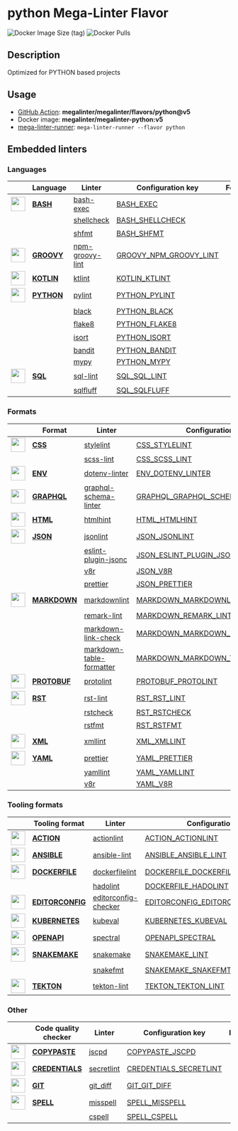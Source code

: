 # python Mega-Linter Flavor

![Docker Image Size (tag)](https://img.shields.io/docker/image-size/megalinter/megalinter-python/v5)
![Docker Pulls](https://img.shields.io/docker/pulls/megalinter/megalinter-python)

## Description

Optimized for PYTHON based projects

## Usage

- [GitHub Action](https://megalinter.github.io/installation/#github-action): **megalinter/megalinter/flavors/python@v5**
- Docker image: **megalinter/megalinter-python:v5**
- [mega-linter-runner](https://megalinter.github.io/mega-linter-runner/): `mega-linter-runner --flavor python`

## Embedded linters

### Languages

| <!-- --> | Language | Linter | Configuration key | Format/Fix |
| :---: | ----------------- | -------------- | ------------ | :-----: |
| <img src="https://github.com/megalinter/megalinter/raw/main/docs/assets/icons/bash.ico" alt="" height="32px" class="megalinter-icon"></a> <!-- linter-icon --> | [**BASH**](https://megalinter.github.io/descriptors/bash/) | [bash-exec](https://megalinter.github.io/descriptors/bash_bash_exec/)| [BASH_EXEC](https://megalinter.github.io/descriptors/bash_bash_exec/)|  |
| <!-- --> <!-- linter-icon --> |  | [shellcheck](https://megalinter.github.io/descriptors/bash_shellcheck/)| [BASH_SHELLCHECK](https://megalinter.github.io/descriptors/bash_shellcheck/)|  |
| <!-- --> <!-- linter-icon --> |  | [shfmt](https://megalinter.github.io/descriptors/bash_shfmt/)| [BASH_SHFMT](https://megalinter.github.io/descriptors/bash_shfmt/)| :heavy_check_mark: |
| <img src="https://github.com/megalinter/megalinter/raw/main/docs/assets/icons/groovy.ico" alt="" height="32px" class="megalinter-icon"></a> <!-- linter-icon --> | [**GROOVY**](https://megalinter.github.io/descriptors/groovy/) | [npm-groovy-lint](https://megalinter.github.io/descriptors/groovy_npm_groovy_lint/)| [GROOVY_NPM_GROOVY_LINT](https://megalinter.github.io/descriptors/groovy_npm_groovy_lint/)| :heavy_check_mark: |
| <img src="https://github.com/megalinter/megalinter/raw/main/docs/assets/icons/kotlin.ico" alt="" height="32px" class="megalinter-icon"></a> <!-- linter-icon --> | [**KOTLIN**](https://megalinter.github.io/descriptors/kotlin/) | [ktlint](https://megalinter.github.io/descriptors/kotlin_ktlint/)| [KOTLIN_KTLINT](https://megalinter.github.io/descriptors/kotlin_ktlint/)| :heavy_check_mark: |
| <img src="https://github.com/megalinter/megalinter/raw/main/docs/assets/icons/python.ico" alt="" height="32px" class="megalinter-icon"></a> <!-- linter-icon --> | [**PYTHON**](https://megalinter.github.io/descriptors/python/) | [pylint](https://megalinter.github.io/descriptors/python_pylint/)| [PYTHON_PYLINT](https://megalinter.github.io/descriptors/python_pylint/)|  |
| <!-- --> <!-- linter-icon --> |  | [black](https://megalinter.github.io/descriptors/python_black/)| [PYTHON_BLACK](https://megalinter.github.io/descriptors/python_black/)| :heavy_check_mark: |
| <!-- --> <!-- linter-icon --> |  | [flake8](https://megalinter.github.io/descriptors/python_flake8/)| [PYTHON_FLAKE8](https://megalinter.github.io/descriptors/python_flake8/)|  |
| <!-- --> <!-- linter-icon --> |  | [isort](https://megalinter.github.io/descriptors/python_isort/)| [PYTHON_ISORT](https://megalinter.github.io/descriptors/python_isort/)| :heavy_check_mark: |
| <!-- --> <!-- linter-icon --> |  | [bandit](https://megalinter.github.io/descriptors/python_bandit/)| [PYTHON_BANDIT](https://megalinter.github.io/descriptors/python_bandit/)|  |
| <!-- --> <!-- linter-icon --> |  | [mypy](https://megalinter.github.io/descriptors/python_mypy/)| [PYTHON_MYPY](https://megalinter.github.io/descriptors/python_mypy/)|  |
| <img src="https://github.com/megalinter/megalinter/raw/main/docs/assets/icons/sql.ico" alt="" height="32px" class="megalinter-icon"></a> <!-- linter-icon --> | [**SQL**](https://megalinter.github.io/descriptors/sql/) | [sql-lint](https://megalinter.github.io/descriptors/sql_sql_lint/)| [SQL_SQL_LINT](https://megalinter.github.io/descriptors/sql_sql_lint/)|  |
| <!-- --> <!-- linter-icon --> |  | [sqlfluff](https://megalinter.github.io/descriptors/sql_sqlfluff/)| [SQL_SQLFLUFF](https://megalinter.github.io/descriptors/sql_sqlfluff/)|  |

### Formats

| <!-- --> | Format | Linter | Configuration key | Format/Fix |
| :---: | ----------------- | -------------- | ------------ | :-----: |
| <img src="https://github.com/megalinter/megalinter/raw/main/docs/assets/icons/css.ico" alt="" height="32px" class="megalinter-icon"></a> <!-- linter-icon --> | [**CSS**](https://megalinter.github.io/descriptors/css/) | [stylelint](https://megalinter.github.io/descriptors/css_stylelint/)| [CSS_STYLELINT](https://megalinter.github.io/descriptors/css_stylelint/)| :heavy_check_mark: |
| <!-- --> <!-- linter-icon --> |  | [scss-lint](https://megalinter.github.io/descriptors/css_scss_lint/)| [CSS_SCSS_LINT](https://megalinter.github.io/descriptors/css_scss_lint/)|  |
| <img src="https://github.com/megalinter/megalinter/raw/main/docs/assets/icons/env.ico" alt="" height="32px" class="megalinter-icon"></a> <!-- linter-icon --> | [**ENV**](https://megalinter.github.io/descriptors/env/) | [dotenv-linter](https://megalinter.github.io/descriptors/env_dotenv_linter/)| [ENV_DOTENV_LINTER](https://megalinter.github.io/descriptors/env_dotenv_linter/)| :heavy_check_mark: |
| <img src="https://github.com/megalinter/megalinter/raw/main/docs/assets/icons/graphql.ico" alt="" height="32px" class="megalinter-icon"></a> <!-- linter-icon --> | [**GRAPHQL**](https://megalinter.github.io/descriptors/graphql/) | [graphql-schema-linter](https://megalinter.github.io/descriptors/graphql_graphql_schema_linter/)| [GRAPHQL_GRAPHQL_SCHEMA_LINTER](https://megalinter.github.io/descriptors/graphql_graphql_schema_linter/)|  |
| <img src="https://github.com/megalinter/megalinter/raw/main/docs/assets/icons/html.ico" alt="" height="32px" class="megalinter-icon"></a> <!-- linter-icon --> | [**HTML**](https://megalinter.github.io/descriptors/html/) | [htmlhint](https://megalinter.github.io/descriptors/html_htmlhint/)| [HTML_HTMLHINT](https://megalinter.github.io/descriptors/html_htmlhint/)|  |
| <img src="https://github.com/megalinter/megalinter/raw/main/docs/assets/icons/json.ico" alt="" height="32px" class="megalinter-icon"></a> <!-- linter-icon --> | [**JSON**](https://megalinter.github.io/descriptors/json/) | [jsonlint](https://megalinter.github.io/descriptors/json_jsonlint/)| [JSON_JSONLINT](https://megalinter.github.io/descriptors/json_jsonlint/)|  |
| <!-- --> <!-- linter-icon --> |  | [eslint-plugin-jsonc](https://megalinter.github.io/descriptors/json_eslint_plugin_jsonc/)| [JSON_ESLINT_PLUGIN_JSONC](https://megalinter.github.io/descriptors/json_eslint_plugin_jsonc/)| :heavy_check_mark: |
| <!-- --> <!-- linter-icon --> |  | [v8r](https://megalinter.github.io/descriptors/json_v8r/)| [JSON_V8R](https://megalinter.github.io/descriptors/json_v8r/)|  |
| <!-- --> <!-- linter-icon --> |  | [prettier](https://megalinter.github.io/descriptors/json_prettier/)| [JSON_PRETTIER](https://megalinter.github.io/descriptors/json_prettier/)| :heavy_check_mark: |
| <img src="https://github.com/megalinter/megalinter/raw/main/docs/assets/icons/markdown.ico" alt="" height="32px" class="megalinter-icon"></a> <!-- linter-icon --> | [**MARKDOWN**](https://megalinter.github.io/descriptors/markdown/) | [markdownlint](https://megalinter.github.io/descriptors/markdown_markdownlint/)| [MARKDOWN_MARKDOWNLINT](https://megalinter.github.io/descriptors/markdown_markdownlint/)| :heavy_check_mark: |
| <!-- --> <!-- linter-icon --> |  | [remark-lint](https://megalinter.github.io/descriptors/markdown_remark_lint/)| [MARKDOWN_REMARK_LINT](https://megalinter.github.io/descriptors/markdown_remark_lint/)| :heavy_check_mark: |
| <!-- --> <!-- linter-icon --> |  | [markdown-link-check](https://megalinter.github.io/descriptors/markdown_markdown_link_check/)| [MARKDOWN_MARKDOWN_LINK_CHECK](https://megalinter.github.io/descriptors/markdown_markdown_link_check/)|  |
| <!-- --> <!-- linter-icon --> |  | [markdown-table-formatter](https://megalinter.github.io/descriptors/markdown_markdown_table_formatter/)| [MARKDOWN_MARKDOWN_TABLE_FORMATTER](https://megalinter.github.io/descriptors/markdown_markdown_table_formatter/)| :heavy_check_mark: |
| <img src="https://github.com/megalinter/megalinter/raw/main/docs/assets/icons/protobuf.ico" alt="" height="32px" class="megalinter-icon"></a> <!-- linter-icon --> | [**PROTOBUF**](https://megalinter.github.io/descriptors/protobuf/) | [protolint](https://megalinter.github.io/descriptors/protobuf_protolint/)| [PROTOBUF_PROTOLINT](https://megalinter.github.io/descriptors/protobuf_protolint/)| :heavy_check_mark: |
| <img src="https://github.com/megalinter/megalinter/raw/main/docs/assets/icons/rst.ico" alt="" height="32px" class="megalinter-icon"></a> <!-- linter-icon --> | [**RST**](https://megalinter.github.io/descriptors/rst/) | [rst-lint](https://megalinter.github.io/descriptors/rst_rst_lint/)| [RST_RST_LINT](https://megalinter.github.io/descriptors/rst_rst_lint/)|  |
| <!-- --> <!-- linter-icon --> |  | [rstcheck](https://megalinter.github.io/descriptors/rst_rstcheck/)| [RST_RSTCHECK](https://megalinter.github.io/descriptors/rst_rstcheck/)|  |
| <!-- --> <!-- linter-icon --> |  | [rstfmt](https://megalinter.github.io/descriptors/rst_rstfmt/)| [RST_RSTFMT](https://megalinter.github.io/descriptors/rst_rstfmt/)| :heavy_check_mark: |
| <img src="https://github.com/megalinter/megalinter/raw/main/docs/assets/icons/xml.ico" alt="" height="32px" class="megalinter-icon"></a> <!-- linter-icon --> | [**XML**](https://megalinter.github.io/descriptors/xml/) | [xmllint](https://megalinter.github.io/descriptors/xml_xmllint/)| [XML_XMLLINT](https://megalinter.github.io/descriptors/xml_xmllint/)|  |
| <img src="https://github.com/megalinter/megalinter/raw/main/docs/assets/icons/yaml.ico" alt="" height="32px" class="megalinter-icon"></a> <!-- linter-icon --> | [**YAML**](https://megalinter.github.io/descriptors/yaml/) | [prettier](https://megalinter.github.io/descriptors/yaml_prettier/)| [YAML_PRETTIER](https://megalinter.github.io/descriptors/yaml_prettier/)| :heavy_check_mark: |
| <!-- --> <!-- linter-icon --> |  | [yamllint](https://megalinter.github.io/descriptors/yaml_yamllint/)| [YAML_YAMLLINT](https://megalinter.github.io/descriptors/yaml_yamllint/)|  |
| <!-- --> <!-- linter-icon --> |  | [v8r](https://megalinter.github.io/descriptors/yaml_v8r/)| [YAML_V8R](https://megalinter.github.io/descriptors/yaml_v8r/)|  |

### Tooling formats

| <!-- --> | Tooling format | Linter | Configuration key | Format/Fix |
| :---: | ----------------- | -------------- | ------------ | :-----: |
| <img src="https://github.com/megalinter/megalinter/raw/main/docs/assets/icons/default.ico" alt="" height="32px" class="megalinter-icon"></a> <!-- linter-icon --> | [**ACTION**](https://megalinter.github.io/descriptors/action/) | [actionlint](https://megalinter.github.io/descriptors/action_actionlint/)| [ACTION_ACTIONLINT](https://megalinter.github.io/descriptors/action_actionlint/)|  |
| <img src="https://github.com/megalinter/megalinter/raw/main/docs/assets/icons/ansible.ico" alt="" height="32px" class="megalinter-icon"></a> <!-- linter-icon --> | [**ANSIBLE**](https://megalinter.github.io/descriptors/ansible/) | [ansible-lint](https://megalinter.github.io/descriptors/ansible_ansible_lint/)| [ANSIBLE_ANSIBLE_LINT](https://megalinter.github.io/descriptors/ansible_ansible_lint/)|  |
| <img src="https://github.com/megalinter/megalinter/raw/main/docs/assets/icons/dockerfile.ico" alt="" height="32px" class="megalinter-icon"></a> <!-- linter-icon --> | [**DOCKERFILE**](https://megalinter.github.io/descriptors/dockerfile/) | [dockerfilelint](https://megalinter.github.io/descriptors/dockerfile_dockerfilelint/)| [DOCKERFILE_DOCKERFILELINT](https://megalinter.github.io/descriptors/dockerfile_dockerfilelint/)|  |
| <!-- --> <!-- linter-icon --> |  | [hadolint](https://megalinter.github.io/descriptors/dockerfile_hadolint/)| [DOCKERFILE_HADOLINT](https://megalinter.github.io/descriptors/dockerfile_hadolint/)|  |
| <img src="https://github.com/megalinter/megalinter/raw/main/docs/assets/icons/editorconfig.ico" alt="" height="32px" class="megalinter-icon"></a> <!-- linter-icon --> | [**EDITORCONFIG**](https://megalinter.github.io/descriptors/editorconfig/) | [editorconfig-checker](https://megalinter.github.io/descriptors/editorconfig_editorconfig_checker/)| [EDITORCONFIG_EDITORCONFIG_CHECKER](https://megalinter.github.io/descriptors/editorconfig_editorconfig_checker/)|  |
| <img src="https://github.com/megalinter/megalinter/raw/main/docs/assets/icons/kubernetes.ico" alt="" height="32px" class="megalinter-icon"></a> <!-- linter-icon --> | [**KUBERNETES**](https://megalinter.github.io/descriptors/kubernetes/) | [kubeval](https://megalinter.github.io/descriptors/kubernetes_kubeval/)| [KUBERNETES_KUBEVAL](https://megalinter.github.io/descriptors/kubernetes_kubeval/)|  |
| <img src="https://github.com/megalinter/megalinter/raw/main/docs/assets/icons/openapi.ico" alt="" height="32px" class="megalinter-icon"></a> <!-- linter-icon --> | [**OPENAPI**](https://megalinter.github.io/descriptors/openapi/) | [spectral](https://megalinter.github.io/descriptors/openapi_spectral/)| [OPENAPI_SPECTRAL](https://megalinter.github.io/descriptors/openapi_spectral/)|  |
| <img src="https://github.com/megalinter/megalinter/raw/main/docs/assets/icons/snakemake.ico" alt="" height="32px" class="megalinter-icon"></a> <!-- linter-icon --> | [**SNAKEMAKE**](https://megalinter.github.io/descriptors/snakemake/) | [snakemake](https://megalinter.github.io/descriptors/snakemake_snakemake/)| [SNAKEMAKE_LINT](https://megalinter.github.io/descriptors/snakemake_snakemake/)|  |
| <!-- --> <!-- linter-icon --> |  | [snakefmt](https://megalinter.github.io/descriptors/snakemake_snakefmt/)| [SNAKEMAKE_SNAKEFMT](https://megalinter.github.io/descriptors/snakemake_snakefmt/)| :heavy_check_mark: |
| <img src="https://github.com/megalinter/megalinter/raw/main/docs/assets/icons/tekton.ico" alt="" height="32px" class="megalinter-icon"></a> <!-- linter-icon --> | [**TEKTON**](https://megalinter.github.io/descriptors/tekton/) | [tekton-lint](https://megalinter.github.io/descriptors/tekton_tekton_lint/)| [TEKTON_TEKTON_LINT](https://megalinter.github.io/descriptors/tekton_tekton_lint/)|  |

### Other

| <!-- --> | Code quality checker | Linter | Configuration key | Format/Fix |
| :---: | ----------------- | -------------- | ------------ | :-----: |
| <img src="https://github.com/megalinter/megalinter/raw/main/docs/assets/icons/copypaste.ico" alt="" height="32px" class="megalinter-icon"></a> <!-- linter-icon --> | [**COPYPASTE**](https://megalinter.github.io/descriptors/copypaste/) | [jscpd](https://megalinter.github.io/descriptors/copypaste_jscpd/)| [COPYPASTE_JSCPD](https://megalinter.github.io/descriptors/copypaste_jscpd/)|  |
| <img src="https://github.com/megalinter/megalinter/raw/main/docs/assets/icons/default.ico" alt="" height="32px" class="megalinter-icon"></a> <!-- linter-icon --> | [**CREDENTIALS**](https://megalinter.github.io/descriptors/credentials/) | [secretlint](https://megalinter.github.io/descriptors/credentials_secretlint/)| [CREDENTIALS_SECRETLINT](https://megalinter.github.io/descriptors/credentials_secretlint/)|  |
| <img src="https://github.com/megalinter/megalinter/raw/main/docs/assets/icons/git.ico" alt="" height="32px" class="megalinter-icon"></a> <!-- linter-icon --> | [**GIT**](https://megalinter.github.io/descriptors/git/) | [git_diff](https://megalinter.github.io/descriptors/git_git_diff/)| [GIT_GIT_DIFF](https://megalinter.github.io/descriptors/git_git_diff/)|  |
| <img src="https://github.com/megalinter/megalinter/raw/main/docs/assets/icons/spell.ico" alt="" height="32px" class="megalinter-icon"></a> <!-- linter-icon --> | [**SPELL**](https://megalinter.github.io/descriptors/spell/) | [misspell](https://megalinter.github.io/descriptors/spell_misspell/)| [SPELL_MISSPELL](https://megalinter.github.io/descriptors/spell_misspell/)| :heavy_check_mark: |
| <!-- --> <!-- linter-icon --> |  | [cspell](https://megalinter.github.io/descriptors/spell_cspell/)| [SPELL_CSPELL](https://megalinter.github.io/descriptors/spell_cspell/)|  |

